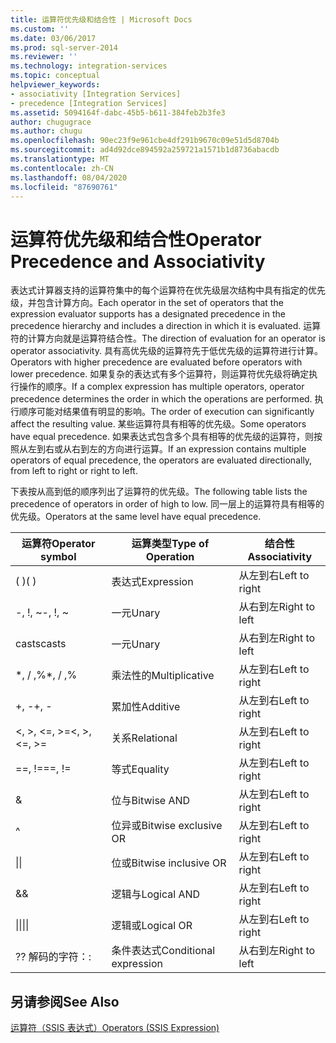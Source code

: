 ```yaml
---
title: 运算符优先级和结合性 | Microsoft Docs
ms.custom: ''
ms.date: 03/06/2017
ms.prod: sql-server-2014
ms.reviewer: ''
ms.technology: integration-services
ms.topic: conceptual
helpviewer_keywords:
- associativity [Integration Services]
- precedence [Integration Services]
ms.assetid: 5094164f-dabc-45b5-b611-384feb2b3fe3
author: chugugrace
ms.author: chugu
ms.openlocfilehash: 90ec23f9e961cbe4df291b9670c09e51d5d8704b
ms.sourcegitcommit: ad4d92dce894592a259721a1571b1d8736abacdb
ms.translationtype: MT
ms.contentlocale: zh-CN
ms.lasthandoff: 08/04/2020
ms.locfileid: "87690761"
---
```

# <a name="operator-precedence-and-associativity"></a><span data-ttu-id="0f70f-102">运算符优先级和结合性</span><span class="sxs-lookup"><span data-stu-id="0f70f-102">Operator Precedence and Associativity</span></span>
  <span data-ttu-id="0f70f-103">表达式计算器支持的运算符集中的每个运算符在优先级层次结构中具有指定的优先级，并包含计算方向。</span><span class="sxs-lookup"><span data-stu-id="0f70f-103">Each operator in the set of operators that the expression evaluator supports has a designated precedence in the precedence hierarchy and includes a direction in which it is evaluated.</span></span> <span data-ttu-id="0f70f-104">运算符的计算方向就是运算符结合性。</span><span class="sxs-lookup"><span data-stu-id="0f70f-104">The direction of evaluation for an operator is operator associativity.</span></span> <span data-ttu-id="0f70f-105">具有高优先级的运算符先于低优先级的运算符进行计算。</span><span class="sxs-lookup"><span data-stu-id="0f70f-105">Operators with higher precedence are evaluated before operators with lower precedence.</span></span> <span data-ttu-id="0f70f-106">如果复杂的表达式有多个运算符，则运算符优先级将确定执行操作的顺序。</span><span class="sxs-lookup"><span data-stu-id="0f70f-106">If a complex expression has multiple operators, operator precedence determines the order in which the operations are performed.</span></span> <span data-ttu-id="0f70f-107">执行顺序可能对结果值有明显的影响。</span><span class="sxs-lookup"><span data-stu-id="0f70f-107">The order of execution can significantly affect the resulting value.</span></span> <span data-ttu-id="0f70f-108">某些运算符具有相等的优先级。</span><span class="sxs-lookup"><span data-stu-id="0f70f-108">Some operators have equal precedence.</span></span> <span data-ttu-id="0f70f-109">如果表达式包含多个具有相等的优先级的运算符，则按照从左到右或从右到左的方向进行运算。</span><span class="sxs-lookup"><span data-stu-id="0f70f-109">If an expression contains multiple operators of equal precedence, the operators are evaluated directionally, from left to right or right to left.</span></span>  
  
 <span data-ttu-id="0f70f-110">下表按从高到低的顺序列出了运算符的优先级。</span><span class="sxs-lookup"><span data-stu-id="0f70f-110">The following table lists the precedence of operators in order of high to low.</span></span> <span data-ttu-id="0f70f-111">同一层上的运算符具有相等的优先级。</span><span class="sxs-lookup"><span data-stu-id="0f70f-111">Operators at the same level have equal precedence.</span></span>  
  
|<span data-ttu-id="0f70f-112">运算符</span><span class="sxs-lookup"><span data-stu-id="0f70f-112">Operator symbol</span></span>|<span data-ttu-id="0f70f-113">运算类型</span><span class="sxs-lookup"><span data-stu-id="0f70f-113">Type of Operation</span></span>|<span data-ttu-id="0f70f-114">结合性</span><span class="sxs-lookup"><span data-stu-id="0f70f-114">Associativity</span></span>|  
|---------------------|-----------------------|-------------------|  
|<span data-ttu-id="0f70f-115">( )</span><span class="sxs-lookup"><span data-stu-id="0f70f-115">( )</span></span>|<span data-ttu-id="0f70f-116">表达式</span><span class="sxs-lookup"><span data-stu-id="0f70f-116">Expression</span></span>|<span data-ttu-id="0f70f-117">从左到右</span><span class="sxs-lookup"><span data-stu-id="0f70f-117">Left to right</span></span>|  
|<span data-ttu-id="0f70f-118">-, !, ~</span><span class="sxs-lookup"><span data-stu-id="0f70f-118">-, !, ~</span></span>|<span data-ttu-id="0f70f-119">一元</span><span class="sxs-lookup"><span data-stu-id="0f70f-119">Unary</span></span>|<span data-ttu-id="0f70f-120">从右到左</span><span class="sxs-lookup"><span data-stu-id="0f70f-120">Right to left</span></span>|  
|<span data-ttu-id="0f70f-121">casts</span><span class="sxs-lookup"><span data-stu-id="0f70f-121">casts</span></span>|<span data-ttu-id="0f70f-122">一元</span><span class="sxs-lookup"><span data-stu-id="0f70f-122">Unary</span></span>|<span data-ttu-id="0f70f-123">从右到左</span><span class="sxs-lookup"><span data-stu-id="0f70f-123">Right to left</span></span>|  
|<span data-ttu-id="0f70f-124">\*, / ,%</span><span class="sxs-lookup"><span data-stu-id="0f70f-124">\*, / ,%</span></span>|<span data-ttu-id="0f70f-125">乘法性的</span><span class="sxs-lookup"><span data-stu-id="0f70f-125">Multiplicative</span></span>|<span data-ttu-id="0f70f-126">从左到右</span><span class="sxs-lookup"><span data-stu-id="0f70f-126">Left to right</span></span>|  
|<span data-ttu-id="0f70f-127">+, -</span><span class="sxs-lookup"><span data-stu-id="0f70f-127">+, -</span></span>|<span data-ttu-id="0f70f-128">累加性</span><span class="sxs-lookup"><span data-stu-id="0f70f-128">Additive</span></span>|<span data-ttu-id="0f70f-129">从左到右</span><span class="sxs-lookup"><span data-stu-id="0f70f-129">Left to right</span></span>|  
|<span data-ttu-id="0f70f-130">\<, >, \<=, >=</span><span class="sxs-lookup"><span data-stu-id="0f70f-130">\<, >, \<=, >=</span></span>|<span data-ttu-id="0f70f-131">关系</span><span class="sxs-lookup"><span data-stu-id="0f70f-131">Relational</span></span>|<span data-ttu-id="0f70f-132">从左到右</span><span class="sxs-lookup"><span data-stu-id="0f70f-132">Left to right</span></span>|  
|<span data-ttu-id="0f70f-133">==, !=</span><span class="sxs-lookup"><span data-stu-id="0f70f-133">==, !=</span></span>|<span data-ttu-id="0f70f-134">等式</span><span class="sxs-lookup"><span data-stu-id="0f70f-134">Equality</span></span>|<span data-ttu-id="0f70f-135">从左到右</span><span class="sxs-lookup"><span data-stu-id="0f70f-135">Left to right</span></span>|  
|&|<span data-ttu-id="0f70f-136">位与</span><span class="sxs-lookup"><span data-stu-id="0f70f-136">Bitwise AND</span></span>|<span data-ttu-id="0f70f-137">从左到右</span><span class="sxs-lookup"><span data-stu-id="0f70f-137">Left to right</span></span>|  
|^|<span data-ttu-id="0f70f-138">位异或</span><span class="sxs-lookup"><span data-stu-id="0f70f-138">Bitwise exclusive OR</span></span>|<span data-ttu-id="0f70f-139">从左到右</span><span class="sxs-lookup"><span data-stu-id="0f70f-139">Left to right</span></span>|  
|<span data-ttu-id="0f70f-140">&#124;</span><span class="sxs-lookup"><span data-stu-id="0f70f-140">&#124;</span></span>|<span data-ttu-id="0f70f-141">位或</span><span class="sxs-lookup"><span data-stu-id="0f70f-141">Bitwise inclusive OR</span></span>|<span data-ttu-id="0f70f-142">从左到右</span><span class="sxs-lookup"><span data-stu-id="0f70f-142">Left to right</span></span>|  
|&&|<span data-ttu-id="0f70f-143">逻辑与</span><span class="sxs-lookup"><span data-stu-id="0f70f-143">Logical AND</span></span>|<span data-ttu-id="0f70f-144">从左到右</span><span class="sxs-lookup"><span data-stu-id="0f70f-144">Left to right</span></span>|  
|<span data-ttu-id="0f70f-145">&#124;&#124;</span><span class="sxs-lookup"><span data-stu-id="0f70f-145">&#124;&#124;</span></span>|<span data-ttu-id="0f70f-146">逻辑或</span><span class="sxs-lookup"><span data-stu-id="0f70f-146">Logical OR</span></span>|<span data-ttu-id="0f70f-147">从左到右</span><span class="sxs-lookup"><span data-stu-id="0f70f-147">Left to right</span></span>|  
|<span data-ttu-id="0f70f-148">?</span><span class="sxs-lookup"><span data-stu-id="0f70f-148">?</span></span> <span data-ttu-id="0f70f-149">解码的字符：</span><span class="sxs-lookup"><span data-stu-id="0f70f-149">:</span></span>|<span data-ttu-id="0f70f-150">条件表达式</span><span class="sxs-lookup"><span data-stu-id="0f70f-150">Conditional expression</span></span>|<span data-ttu-id="0f70f-151">从右到左</span><span class="sxs-lookup"><span data-stu-id="0f70f-151">Right to left</span></span>|  
  
## <a name="see-also"></a><span data-ttu-id="0f70f-152">另请参阅</span><span class="sxs-lookup"><span data-stu-id="0f70f-152">See Also</span></span>  
 [<span data-ttu-id="0f70f-153">运算符（SSIS 表达式）</span><span class="sxs-lookup"><span data-stu-id="0f70f-153">Operators &#40;SSIS Expression&#41;</span></span>](operators-ssis-expression.md)  
  
  
